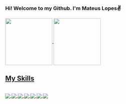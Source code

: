 ### Hi! Welcome to my Github. I'm Mateus Lopes✌️

<div>
  <a href="https://github.com/MateusLopesDev">
  <img height="150em" align="center" src="https://github-readme-stats.vercel.app/api?username=MateusLopesDev&show_icons=true&theme=tokyonight"/>
  <img height="150em" align="center" src="https://github-readme-stats.vercel.app/api/top-langs?username=MateusLopesDev&layout=compact&langs_count=10&theme=tokyonight"/>
</div>
  
## My Skills 
<div style="display: inline_block"> <br>
  <img align="center" src="https://img.shields.io/badge/HTML5-E34F26?style=for-the-badge&logo=html5&logoColor=white"/>
  <img align="center" src="https://img.shields.io/badge/CSS3-1572B6?style=for-the-badge&logo=css3&logoColor=white"/>
  <img align="center" src="https://img.shields.io/badge/JavaScript-F7DF1E?style=for-the-badge&logo=javascript&logoColor=black"/>
  <img align="center" src="https://img.shields.io/badge/Vue.js-35495E?style=for-the-badge&logo=vue.js&logoColor=4FC08D"/>
  <img align="center" src="https://img.shields.io/badge/Java-ED8B00?style=for-the-badge&logo=java&logoColor=white"/>
  <img align="center" src="https://img.shields.io/badge/Oracle-F80000?style=for-the-badge&logo=oracle&logoColor=white"/>
  <img align="center" src="https://img.shields.io/badge/MySQL-005C84?style=for-the-badge&logo=mysql&logoColor=white"/>
</div>
